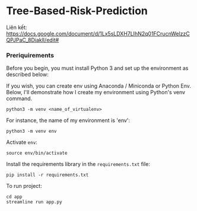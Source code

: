 # Tree-Based-Risk-Prediction

Liên kết: https://docs.google.com/document/d/1Lx5sLDXH7LIhN2q01FCrucnWelzzCQPJPaC_8DiaklI/edit#

### Preriquirements

Before you begin, you must install Python 3 and set up the environment as described below:

If you wish, you can create env using Anaconda / Miniconda or Python Env. Below, I'll demonstrate how I create my environment using Python's venv command.

```
python3 -m venv <name_of_virtualenv>
```

For instance, the name of my environment is 'env':

```
python3 -m venv env
```

Activate `env`:

```
source env/bin/activate
```

Install the requirements library in the `requirements.txt` file:

```
pip install -r requirements.txt
```

To run project:

```
cd app
streamline run app.py
```
